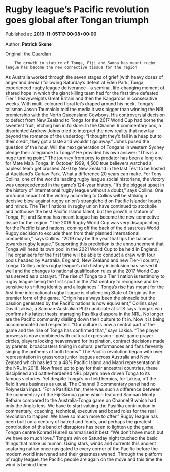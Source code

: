 
# Rugby league’s Pacific revolution goes global after Tongan triumph

Published at: **2019-11-05T17:00:08+00:00**

Author: **Patrick Skene**

Original: [the Guardian](https://www.theguardian.com/sport/2019/nov/06/rugby-leagues-pacific-revolution-goes-global-after-tongan-triumph)


        The growth in stature of Tonga, Fiji and Samoa has meant rugby league has become the new connective tissue for the region
      
As Australia worked through the seven stages of grief (with heavy doses of anger and denial) following Saturday’s defeat at Eden Park, Tonga experienced rugby league deliverance – a seminal, life-changing moment of shared hope in which the giant killing team had for the first time defeated Tier 1 heavyweights Great Britain and then the Kangaroos in consecutive weeks.
With multi-coloured floral lei’s draped around his neck, Tonga’s talisman Jason Taumalolo told the media it was bigger than winning the NRL premiership with the North Queensland Cowboys. His controversial decision to defect from New Zealand to Tonga for the 2017 World Cup had borne the sweetest fruit, etching him in folklore.
In the Channel 9 commentary box, a disoriented Andrew Johns tried to interpret the new reality that now lay beyond the romance of the underdog: “I thought they’d fall in a heap but to their credit, they got a taste and wouldn’t go away.” Johns posed the question of the hour. Will the next generation of Tongans in western Sydney pledge their allegiance to Tonga? He provided his own answer: “This is a huge turning point.”
The journey from prey to predator has been a long one for Mate Ma’a Tonga. In October 1999, 4,500 true believers watched a hapless team get crushed 74-0 by New Zealand in the last Test to be hosted at Auckland’s Carlaw Park. What a difference 20 years can make.
For Tony Collins, one of the world’s leading rugby league social historians, the victory was unprecedented in the game’s 124-year history. “It’s the biggest upset in the history of international rugby league without a doubt,” says Collins. One profound impact of the victory according to Collins will be striking a decisive blow against rugby union’s stranglehold on Pacific Islander hearts and minds.
The Tier 1 nations in rugby union have continued to stockpile and hothouse the best Pacific Island talent, but the growth in stature of Tonga, Fiji and Samoa has meant league has become the new connective tissue for the region.
“The 2019 Rugby World Cup was very disappointing for the Pacific island nations, coming off the back of the disastrous World Rugby decision to exclude them from their planned international competition,” says Collins. “2019 may be the year that tips the balance towards rugby league.”
Supporting this prediction is the announcement that Tonga will head its own pool in the 2021 World Cup to be held in England. The organisers for the first time will be able to conduct a draw with four pools headed by Australia, England, New Zealand and new Tier-1 country, Tonga.
Collins notes rugby league’s rich history in inclusion has served it well and the changes to national qualification rules at the 2017 World Cup has served as a catalyst. “The rise of Tonga to a Tier 1 nation is testimony to rugby league being the first sport in the 21st century to recognise and be sensitive to shifting identity and allegiances.”
Tonga’s rise has meant for the first time international rugby league is challenging State of Origin as the premier form of the game. “Origin has always been the pinnacle but the passion generated by the Pacific nations is now equivalent,” Collins says.
David Lakisa, a Samoan-Australian PhD candidate at UTS says Tonga’s win confirms his latest thesis: managing Pasifika diaspora in the NRL. No longer are the Pacific community dialling down their culture to fit in. Now it is being accommodated and respected.
“Our culture is now a central part of the game and the rise of Tonga has confirmed that,” says Lakisa. “The player prowess is now combined with cultural expression – post-game prayer circles, players looking heavenward for inspiration, contract decisions made by parents, broadcasters timing in cultural performances and fans fervently singing the anthems of both teams.”
The Pacific revolution began with over representation in grassroots junior leagues across Australia and New Zealand which has led to a 48% Pacific Island and Maori representation in the NRL in 2018. Now freed up to play for their ancestral countries, these disciplined and battle-hardened NRL players have driven Tonga to its famous victories.
Yet despite Tonga’s on field heroics, for Lakisa, off the field it was business as usual. The Channel 9 commentary panel had no Polynesian input.
“For a Pasifika fan, there was such a difference between the commentary of the Fiji-Samoa game which featured Samoan Monty Betham compared to the Australia-Tonga game on Channel 9 which had only the Anglo lens. We have to start valuing the Pasifika contribution in commentary, coaching, technical, executive and board roles for the real revolution to happen. We have so much more to offer.”
Rugby league has been built on a century of hatred and feuds, and perhaps the greatest contribution of this band of disruptors has been to lighten up the game. Tongan centre Konrad Hurrell summarised it best: “We don’t have much but we have so much love.”
Tonga’s win on Saturday night touched the basic things that make us human. Using stars, winds and currents this ancient seafaring nation once navigated to every corner of the Pacific before the modern world intervened and their greatness waned. Through the platform of rugby league, the Pacific people are again on the move and this time the wind is behind them.
